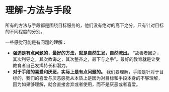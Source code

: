 # 理解-方法与手段

所有的方法与手段都是围绕目标服务的，他们没有绝对的高下之分，只有针对目标的不同程度的分别。


一些感觉可能是有问题的理解：

- **强迫是有点问题的，最好的方法，就是自然生发，自然流出。** “故善者因之，其次利导之，其次教诲之，其次整齐之，最下与之争”。最好的教育就是让受教育者自己发挥特长和潜力。
- **对于手段的喜爱和厌恶，实际上是有点问题的。** 我们要理解，手段是针对于目标的，我们的喜爱与厌恶感觉从本质上是因为对目标和手段本身的不够理解，因为如果够理解，就会直接舍弃或者使用，而不是厌恶或者喜爱。